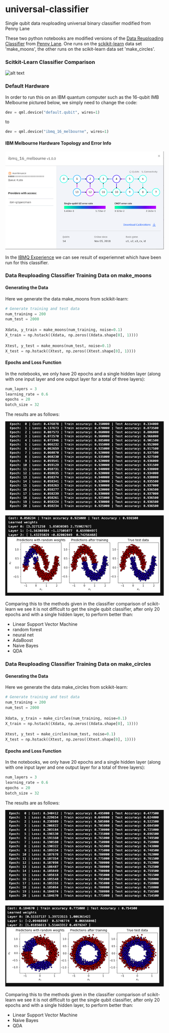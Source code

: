 # universal-classifier
Single qubit data reuploading universal binary classifier modified from Penny Lane

These two python notebooks are modified versions of the [Data Reuploading Classifier](https://pennylane.ai/qml/app/tutorial_data_reuploading_classifier.html) from [Penny Lane](https://pennylane.ai/). One runs on the [sckikit-learn](https://scikit-learn.org/stable/auto_examples/classification/plot_classifier_comparison.html#sphx-glr-auto-examples-classification-plot-classifier-comparison-py) data set 'make_moons', the other runs on the scikit-learn data set 'make_circles'. 

### Scitkit-Learn Classifier Comparison
![alt text](https://scikit-learn.org/stable/_images/sphx_glr_plot_classifier_comparison_001.png)

### Default Hardware
In order to run this on an IBM quantum computer such as the 16-qubit IMB Melbourne pictured below, we simply need to change the code:
```python
dev = qml.device("default.qubit", wires=1)
```

to 

```python
dev = qml.device("ibmq_16_melbourne", wires=1)
```

#### IBM Melbourne Hardware Topology and Error Info

![imb_16_melbourne](imb_16_melbourne.png)

In the [IBMQ Experience](https://quantum-computing.ibm.com/) we can see result of experiemnet which have been run for this classifier. 

### Data Reuploading Classifier Training Data on make_moons

#### Generating the Data
Here we generate the data make_moons from sckikit-learn:
```python
# Generate training and test data
num_training = 200
num_test = 2000

Xdata, y_train = make_moons(num_training, noise=0.1)
X_train = np.hstack((Xdata, np.zeros((Xdata.shape[0], 1))))

Xtest, y_test = make_moons(num_test, noise=0.1)
X_test = np.hstack((Xtest, np.zeros((Xtest.shape[0], 1))))
```

#### Epochs and Loss Function
In the notebooks, we only have 20 epochs and a single hidden layer (along with one input layer and one output layer for a total of three layers):
```python
num_layers = 3
learning_rate = 0.6
epochs = 20
batch_size = 32
```
The results are as follows: 

![epochs_data_make_moons](epochs_data_make_moons.png)

![traning_data_image_make_moons](traning_data_image_make_moons.png)

Comparing this to the methods given in the classifier comparison of scikit-learn we see it is not difficult to get the single qubit classifier, after only 20 epochs and with a single hidden layer, to perform better than:
- Linear Support Vector Machine
- random forest
- neural net
- AdaBoost
- Naive Bayes
- QDA

### Data Reuploading Classifier Training Data on make_circles

#### Generating the Data
Here we generate the data make_circles from sckikit-learn:
```python
# Generate training and test data
num_training = 200
num_test = 2000

Xdata, y_train = make_circles(num_training, noise=0.1)
X_train = np.hstack((Xdata, np.zeros((Xdata.shape[0], 1))))

Xtest, y_test = make_circles(num_test, noise=0.1)
X_test = np.hstack((Xtest, np.zeros((Xtest.shape[0], 1))))
```

#### Epochs and Loss Function
In the notebooks, we only have 20 epochs and a single hidden layer (along with one input layer and one output layer for a total of three layers):
```python
num_layers = 3
learning_rate = 0.6
epochs = 20
batch_size = 32
```
The results are as follows: 

![epochs_data_make_circles](epochs_data_make_circles.png)

![traning_data_image_make_circles](traning_data_image_make_circles.png)

Comparing this to the methods given in the classifier comparison of scikit-learn we see it is not difficult to get the single qubit classifier, after only 20 epochs and with a single hidden layer, to perform better than:
- Linear Support Vector Machine
- Naive Bayes
- QDA



